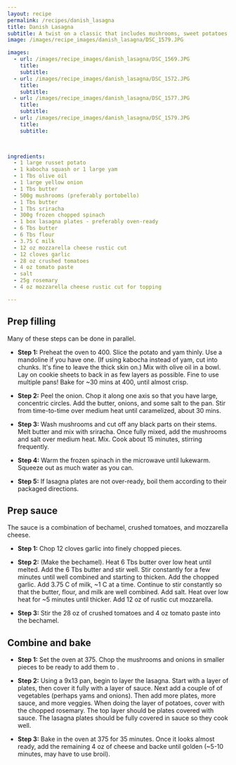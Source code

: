 ```yaml
---
layout: recipe 
permalink: /recipes/danish_lasagna
title: Danish Lasagna
subtitle: A twist on a classic that includes mushrooms, sweet potatoes, and béchamel.
image: /images/recipe_images/danish_lasagna/DSC_1579.JPG

images:
  - url: /images/recipe_images/danish_lasagna/DSC_1569.JPG
    title: 
    subtitle: 
  - url: /images/recipe_images/danish_lasagna/DSC_1572.JPG
    title: 
    subtitle: 
  - url: /images/recipe_images/danish_lasagna/DSC_1577.JPG
    title: 
    subtitle: 
  - url: /images/recipe_images/danish_lasagna/DSC_1579.JPG
    title: 
    subtitle: 


  
ingredients:
  - 1 large russet potato
  - 1 kabocha squash or 1 large yam
  - 1 Tbs olive oil
  - 1 large yellow onion
  - 1 Tbs butter
  - 500g mushrooms (preferably portobello)
  - 1 Tbs butter
  - 1 Tbs sriracha
  - 300g frozen chopped spinach
  - 1 box lasagna plates - preferably oven-ready
  - 6 Tbs butter
  - 6 Tbs flour
  - 3.75 C milk
  - 12 oz mozzarella cheese rustic cut
  - 12 cloves garlic
  - 28 oz crushed tomatoes
  - 4 oz tomato paste
  - salt
  - 25g rosemary
  - 4 oz mozzarella cheese rustic cut for topping

---
```


Prep filling
------

Many of these steps can be done in parallel.

- **Step 1:** Preheat the oven to 400. Slice the potato and yam thinly. Use a mandoline if you have one. (If using kabocha instead of yam, cut into chunks. It's fine to leave the thick skin on.) Mix with olive oil in a bowl. Lay on cookie sheets to back in as few layers as possible. Fine to use multiple pans! Bake for ~30 mins at 400, until almost crisp.

- **Step 2:** Peel the onion. Chop it along one axis so that you have large, concentric circles. Add the butter, onions, and some salt to the pan. Stir from time-to-time over medium heat until caramelized, about 30 mins.

- **Step 3:** Wash mushrooms and cut off any black parts on their stems. Melt butter and mix with sriracha. Once fully mixed, add the mushrooms and salt over medium heat. Mix. Cook about 15 minutes, stirring frequently.

- **Step 4:** Warm the frozen spinach in the microwave until lukewarm. Squeeze out as much water as you can.

- **Step 5:** If lasagna plates are not over-ready, boil them according to their packaged directions.



Prep sauce
------

The sauce is a combination of bechamel, crushed tomatoes, and mozzarella cheese.

- **Step 1:** Chop 12 cloves garlic into finely chopped pieces.

- **Step 2:** (Make the bechamel). Heat 6 Tbs butter over low heat until melted. Add the 6 Tbs butter and stir well. Stir constantly for a few minutes until well combined and starting to thicken. Add the chopped garlic. Add 3.75 C of milk, ~1 C at a time. Continue to stir constantly so that the butter, flour, and milk are well combined. Add salt. Heat over low heat for ~5 minutes until thicker. Add 12 oz of rustic cut mozzarella.

- **Step 3:** Stir the 28 oz of crushed tomatoes and 4 oz tomato paste into the bechamel.



Combine and bake
------

- **Step 1:** Set the oven at 375. Chop the mushrooms and onions in smaller pieces to be ready to add them to .

- **Step 2:** Using a 9x13 pan, begin to layer the lasagna. Start with a layer of plates, then cover it fully with a layer of sauce. Next add a couple of of vegetables (perhaps yams and onions). Then add more plates, more sauce, and more veggies. When doing the layer of potatoes, cover with the chopped rosemary. The top layer should be plates covered with sauce. The lasagna plates should be fully covered in sauce so they cook well.

- **Step 3:** Bake in the oven at 375 for 35 minutes. Once it looks almost ready, add the remaining 4 oz of cheese and backe until golden (~5-10 minutes, may have to use broil).




  
  

